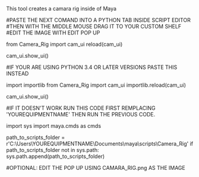 This tool creates a camara rig inside of Maya


#PASTE THE NEXT COMAND INTO A PYTHON TAB INSIDE SCRIPT EDITOR 
#THEN WITH THE MIDDLE MOUSE DRAG IT TO YOUR CUSTOM SHELF 
#EDIT THE IMAGE WITH EDIT POP UP


from Camera_Rig import cam_ui
reload(cam_ui)

cam_ui.show_ui()


#IF YOUR ARE USING PYTHON 3.4 OR LATER VERSIONS PASTE THIS INSTEAD

import importlib
from Camera_Rig import cam_ui
importlib.reload(cam_ui)

cam_ui.show_ui()


#IF IT DOESN'T WORK RUN THIS CODE FIRST REMPLACING 'YOUREQUIPMENTNAME' THEN RUN THE PREVIOUS CODE.

import sys
import maya.cmds as cmds

path_to_scripts_folder = r'C:\Users\YOUREQUIPMENTNAME\Documents\maya\scripts\Camera_Rig'
if path_to_scripts_folder not in sys.path:
    sys.path.append(path_to_scripts_folder)


#OPTIONAL: EDIT THE POP UP USING CAMARA_RIG.png AS THE IMAGE
